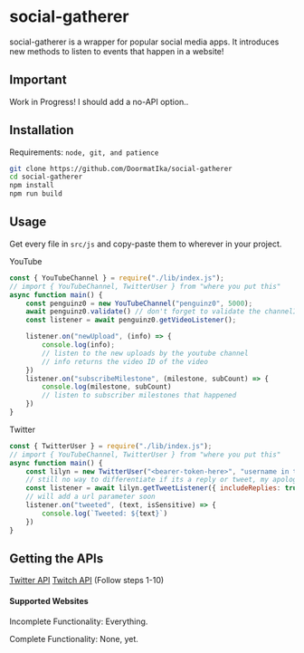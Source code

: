 # social-gatherer
social-gatherer is a wrapper for popular social media apps. It introduces new methods to listen to events that happen in a website!

## Important
Work in Progress!
I should add a no-API option..

## Installation
Requirements: `node, git, and patience`
```sh
git clone https://github.com/DoormatIka/social-gatherer
cd social-gatherer
npm install
npm run build
```

## Usage
Get every file in `src/js` and copy-paste them to wherever in your project.

YouTube
```js
const { YouTubeChannel } = require("./lib/index.js");
// import { YouTubeChannel, TwitterUser } from "where you put this"
async function main() {
    const penguinz0 = new YouTubeChannel("penguinz0", 5000);
    await penguinz0.validate() // don't forget to validate the channelID
    const listener = await penguinz0.getVideoListener();

    listener.on("newUpload", (info) => {
        console.log(info);
        // listen to the new uploads by the youtube channel
        // info returns the video ID of the video
    })
    listener.on("subscribeMilestone", (milestone, subCount) => {
        console.log(milestone, subCount)
        // listen to subscriber milestones that happened
    })
}
```

Twitter
```js
const { TwitterUser } = require("./lib/index.js");
// import { YouTubeChannel, TwitterUser } from "where you put this"
async function main() {
    const lilyn = new TwitterUser("<bearer-token-here>", "username in twitter.com/lilyn", 10000);
    // still no way to differentiate if its a reply or tweet, my apologies
    const listener = await lilyn.getTweetListener({ includeReplies: true, includeRetweets: true })
    // will add a url parameter soon
    listener.on("tweeted", (text, isSensitive) => {
        console.log(`Tweeted: ${text}`)
    })
}
```

## Getting the APIs
[Twitter API](https://developer.twitter.com/en/docs/twitter-api/getting-started/getting-access-to-the-twitter-api)
[Twitch API](https://dev.twitch.tv/docs/authentication/register-app/) (Follow steps 1-10)

#### Supported Websites
Incomplete Functionality:
Everything.

Complete Functionality:
None, yet.

